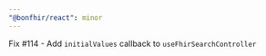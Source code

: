 ```yaml
---
"@bonfhir/react": minor
---
```


Fix #114 - Add `initialValues` callback to `useFhirSearchController`
